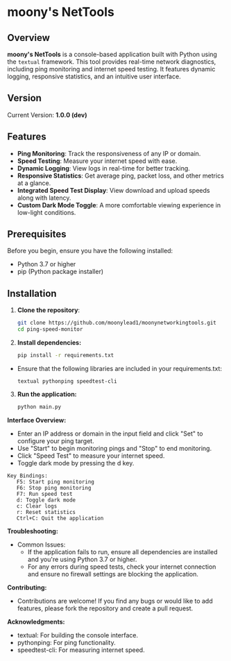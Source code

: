 # moony's NetTools

## Overview

**moony's NetTools** is a console-based application built with Python using the `textual` framework. This tool provides real-time network diagnostics, including ping monitoring and internet speed testing. It features dynamic logging, responsive statistics, and an intuitive user interface.

## Version

Current Version: **1.0.0 (dev)**

## Features

- **Ping Monitoring**: Track the responsiveness of any IP or domain.
- **Speed Testing**: Measure your internet speed with ease.
- **Dynamic Logging**: View logs in real-time for better tracking.
- **Responsive Statistics**: Get average ping, packet loss, and other metrics at a glance.
- **Integrated Speed Test Display**: View download and upload speeds along with latency.
- **Custom Dark Mode Toggle**: A more comfortable viewing experience in low-light conditions.

## Prerequisites

Before you begin, ensure you have the following installed:

- Python 3.7 or higher
- pip (Python package installer)

## Installation

1. **Clone the repository**:
   ```bash
   git clone https://github.com/moonylead1/moonynetworkingtools.git
   cd ping-speed-monitor
2. **Install dependencies:**
   ```bash
   pip install -r requirements.txt
-  Ensure that the following libraries are included in your requirements.txt:
   ```
   textual pythonping speedtest-cli
3. **Run the application:**
   ```bash
   python main.py
**Interface Overview:**
   - Enter an IP address or domain in the input field and click "Set" to configure your ping target.
   - Use "Start" to begin monitoring pings and "Stop" to end monitoring.
   - Click "Speed Test" to measure your internet speed.
   - Toggle dark mode by pressing the d key.
   ```
   Key Bindings:
      F5: Start ping monitoring
      F6: Stop ping monitoring
      F7: Run speed test
      d: Toggle dark mode
      c: Clear logs
      r: Reset statistics
      Ctrl+C: Quit the application
   ```
**Troubleshooting:**
- Common Issues:
   - If the application fails to run, ensure all dependencies are installed and you're using Python 3.7 or higher.
   - For any errors during speed tests, check your internet connection and ensure no firewall settings are blocking the application.
   
**Contributing:**
- Contributions are welcome! If you find any bugs or would like to add features, please fork the repository and create a pull request.

**Acknowledgments:**
   - textual: For building the console interface.
   - pythonping: For ping functionality.
   - speedtest-cli: For measuring internet speed.
